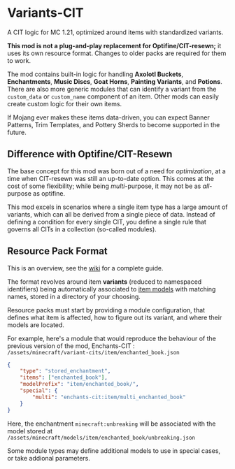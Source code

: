 # Variants-CIT
A CIT logic for MC 1.21, optimized around items with standardized variants.

**This mod is not a plug-and-play replacement for Optifine/CIT-resewn;** it uses its own resource format. Changes to older packs are required for them to work.

The mod contains built-in logic for handling **Axolotl Buckets**, **Enchantments**, **Music Discs**, **Goat Horns**, **Painting Variants**, and **Potions**. 
There are also more generic modules that can identify a variant from the `custom_data` or `custom_name` component of an item. Other mods can easily create custom logic for their own items.

If Mojang ever makes these items data-driven, you can expect Banner Patterns, Trim Templates, and Pottery Sherds to become supported in the future. 

## Difference with Optifine/CIT-Resewn
The base concept for this mod was born out of a need for _optimization_, at a time when CIT-resewn was still an up-to-date option. 
This comes at the cost of some flexibility; while being _multi_-purpose, it may not be as _all_-purpose as optifine.

This mod excels in scenarios where a single item type has a large amount of variants, which can all be derived from a single piece of data. Instead of defining a condition for every single CIT, you define a single rule that governs all CITs in a collection (so-called modules).

## Resource Pack Format
This is an overview, see the [wiki](https://github.com/Estecka/mc-Variants-CIT/wiki) for a complete guide.

The format revolves around item **variants** (reduced to namespaced identifiers) being automatically associated to [item models](https://minecraft.wiki/w/Model#Item_models) with matching names, stored in a directory of your choosing.

Resource packs must start by providing a module configuration, that defines what item is affected, how to figure out its variant, and where their models are located.

For example, here's a module that would reproduce the behaviour of the previous version of the mod, Enchants-CIT :  
`/assets/minecraft/variant-cits/item/enchanted_book.json`
```json
{
	"type": "stored_enchantment",
	"items": ["enchanted_book"],
	"modelPrefix": "item/enchanted_book/",
	"special": {
		"multi": "enchants-cit:item/multi_enchanted_book"
	}
}
```
Here, the enchantment `minecraft:unbreaking` will be associated with the model stored at `/assets/minecraft/models/item/enchanted_book/unbreaking.json`

Some module types may define additional models to use in special cases, or take addional parameters.
